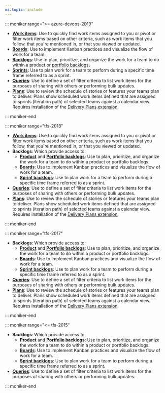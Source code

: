 ```yaml
---
ms.topic: include
---
```


::: moniker range=">= azure-devops-2019"

- [**Work items**](../work-items/view-add-work-items.md): Use to quickly find work items assigned to you or pivot or filter work items based on other criteria, such as work items that you follow, that you're mentioned in, or that you viewed or updated.
- [**Boards**](../boards/kanban-quickstart.md): Use to implement Kanban practices and visualize the flow of work for a team. 
- [**Backlogs**](../backlogs/create-your-backlog.md): Use to plan, prioritize, and organize the work for a team to do within a product or [portfolio backlogs](../backlogs/organize-backlog.md).  
- [**Sprints**](../sprints/assign-work-sprint.md): Use to plan work for a team to perform during a specific time frame referred to as a sprint. 
- [**Queries**](../queries/view-run-query.md): Use to define a set of filter criteria to list work items for the purposes of sharing with others or performing bulk updates. 
- [**Plans**](../plans/review-team-plans.md): Use to review the schedule of stories or features your teams plan to deliver. Plans show scheduled work items defined that are assigned to sprints (iteration path) of selected teams against a calendar view. Requires installation of the [Delivery Plans extension](https://marketplace.visualstudio.com/items?itemName=ms.vss-plans).

::: moniker-end


::: moniker range="tfs-2018"

- [**Work items**](../work-items/view-add-work-items.md): Use to quickly find work items assigned to you or pivot or filter work items based on other criteria, such as work items that you follow, that you're mentioned in, or that you viewed or updated.  
- **Backlogs**: Which provide access to: 
	- [**Product**](../backlogs/create-your-backlog.md) and [**Portfolio backlogs**](../backlogs/organize-backlog.md): Use to plan, prioritize, and organize the work for a team to do within a product or portfolio backlogs.  
	- [**Boards**](../boards/kanban-quickstart.md): Use to implement Kanban practices and visualize the flow of work for a team. 
	- [**Sprint backlogs**](../sprints/assign-work-sprint.md): Use to plan work for a team to perform during a specific time frame referred to as a sprint. 
- [**Queries**](../queries/view-run-query.md): Use to define a set of filter criteria to list work items for the purposes of sharing with others or performing bulk updates. 
- [**Plans**](../plans/review-team-plans.md): Use to review the schedule of stories or features your teams plan to deliver. Plans show scheduled work items defined that are assigned to sprints (iteration path) of selected teams against a calendar view. Requires installation of the [Delivery Plans extension](https://marketplace.visualstudio.com/items?itemName=ms.vss-plans).

::: moniker-end

::: moniker range="tfs-2017"

- **Backlogs**: Which provide access to: 
	- [**Product**](../backlogs/create-your-backlog.md) and [**Portfolio backlogs**](../backlogs/organize-backlog.md): Use to plan, prioritize, and organize the work for a team to do within a product or portfolio backlogs.  
	- [**Boards**](../boards/kanban-quickstart.md): Use to implement Kanban practices and visualize the flow of work for a team. 
	- [**Sprint backlogs**](../sprints/assign-work-sprint.md): Use to plan work for a team to perform during a specific time frame referred to as a sprint. 
- [**Queries**](../queries/view-run-query.md): Use to define a set of filter criteria to list work items for the purposes of sharing with others or performing bulk updates. 
- [**Plans**](../plans/review-team-plans.md): Use to review the schedule of stories or features your teams plan to deliver. Plans show scheduled work items defined that are assigned to sprints (iteration path) of selected teams against a calendar view. Requires installation of the [Delivery Plans extension](https://marketplace.visualstudio.com/items?itemName=ms.vss-plans).

::: moniker-end

::: moniker range="<= tfs-2015"

- **Backlogs**: Which provide access to: 
	- [**Product**](../backlogs/create-your-backlog.md) and [**Portfolio backlogs**](../backlogs/organize-backlog.md): Use to plan, prioritize, and organize the work for a team to do within a product or portfolio backlogs.  
	- [**Boards**](../boards/kanban-quickstart.md): Use to implement Kanban practices and visualize the flow of work for a team. 
	- [**Sprint backlogs**](../sprints/assign-work-sprint.md): Use to plan work for a team to perform during a specific time frame referred to as a sprint. 
- [**Queries**](../queries/view-run-query.md): Use to define a set of filter criteria to list work items for the purposes of sharing with others or performing bulk updates. 

::: moniker-end